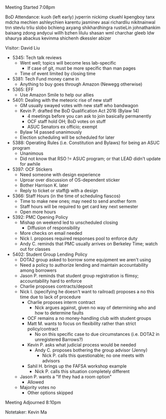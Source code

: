 Meeting Started 7:08pm

BoD Attendance:
kuoh (left early)
jvperrin
nickimp
ckuehl
kpengboy
tanx
mdcha
mechien
ashleychien
karentu
jasminev
asai
richardliu
nikitnainwal
tnn
stevlu
trliu
slobo
bchieng
axyang
shikhardhingra
rustieLin
johnathankim
baisang
zdong
andycui
willh
bzhen
lilulu
shasan
wml
charchar
gleeb
ldw
shaurya
abackus
kevinma
shichenh
dkessler
abizer

Visitor:
David Liu

* 5345: Tech talk reviews
    - Went well; topics will become less lab-specific
        - If case of git, must be more specific than man pages
    - Time of event limited by closing time
* 5381: Tech Fund money came in
    - Anything to buy goes through Amazon (Newegg otherwise)
* 5365: EFF
    - Use Amazon Smile to help our allies
* 5401: Dealing with the meteoric rise of new staff
    - GM usually swayed votes with new staff who bandwagon
    - Kevin P. drafted the BoD Qualification Act 2016 (Bylaw 14)
        - 4 meetings before you can ask to join basically permanently
        - OCF staff hold OH; BoD votes on stuff
        - ASUC Senators ex officio; exempt
    - Bylaw 14 passed unanimously
    - Election scheduling will be scheduled for later
* 5388: Operating Rules (i.e. Constitution and Bylaws) for being an ASUC program
    - Unanimous
    - Did not know that RSO != ASUC program; or that LEAD didn't update for awhile
* 5397: OCF Stickers
    - Need someone with design experience
    - Uproar over discussion of OS-dependent sticker
    - Bother Harrison K. later
    - Reply to ticket or staff@ with a design
* 5366: Staff Hours (in the time of scheduling fiascos)
    - Time to make new ones; may need to send another form
    - Staff hours will be required to get card key next semester
    - Open more hours
* 5392: PMC Opening Policy
    - Mishap on weekend led to unscheduled closing
        - Diffusion of responsibility
    - More checks on email needed
    - Nick I. proposes required responses pool to enforce duty
    - Andy C. reminds that PMC usually arrives on Berkeley Time; watch out for classes
* 5402: Student Group Lending Policy
    - DOTA2 group asked to borrow some equipment we aren't using
    - Need a policy to authorize lending and maintain accountability among borrowers
    - Jason P. reminds that student group registration is flimsy; accountability hard to enforce
    - Charlie proposes contracts/deposit
    - Nick I. (specifying he doesn't want to railroad) proposes a no this time due to lack of procedure
        - Charlie proposes interm contract
            - Nick argues against, given no way of determining who and how to determine faults
        - OCF remains a no money-handling club with student groups
        - Matt M. wants to focus on flexibility rather than strict policy/contract
            - No on this specific case to due circumstances (i.e. DOTA2 in unregistered Barrows?)
        - Kevin P. asks what judicial process would be needed
            - Andy C. proposes bothering the group advisor (Jenny)
                - Nick P. calls this questionable; no one meets with advisors
        - Sahil H. brings up the FAFSA workshop example
            - Nick P. calls this situation completely different
    - Jason P. wants a "If they had a room option"
        - Allowed
    - Majority votes no
        - Other options skipped

Meeting Adjourned 8:10pm

Notetaker: Kevin Ma

